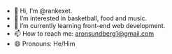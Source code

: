 - 👋 Hi, I’m @rankexet.
- 👀 I’m interested in basketball, food and music.
- 🌱 I’m currently learning front-end web development.
- 📫 How to reach me: aronsundberg1@gmail.com
- 😄 Pronouns: He/Him

<!---
rankexet/rankexet is a ✨ special ✨ repository because its `README.md` (this file) appears on your GitHub profile.
You can click the Preview link to take a look at your changes.
--->
